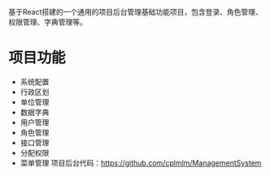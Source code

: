 基于React搭建的一个通用的项目后台管理基础功能项目，包含登录、角色管理、权限管理、字典管理等。
# 项目功能
- 系统配置
- 行政区划
- 单位管理
- 数据字典
- 用户管理
- 角色管理
- 接口管理
- 分配权限
- 菜单管理
项目后台代码：https://github.com/cplmlm/ManagementSystem



